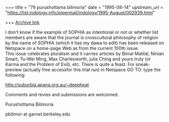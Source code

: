 +++
title = "79 purushottama bilimoria"
date = "1995-08-14"
upstream_url = "https://list.indology.info/pipermail/indology/1995-August/002939.html"

+++
[Archive link](https://list.indology.info/pipermail/indology/1995-August/002939.html)


I don't know if the example of SOPHIA as intentional or not or whether 
list members are aware that the journal is crosscultural philosophy of 
religion  by the name of SOPHIA (which it has my dawa to edit) has been 
released on Netspace on a home-page Web as from the current 100th issue.  
This issue celebrates pluralism and it carries articles by Bimal Matilal, 
Ninian Smart, Tu-Wei Ming, 
Max Charlesworth, julia Ching and yours truly (or Karma and the Problem 
of Evil), etc. There is quite a feast. For sneak-preview (actually free 
accessfor this trial run) in Netspace GO TO: type the following:


http://suburbia.apana.org.au/~deepheat


Comments and revies and submissions are welcomed.

Purushottama Bilimoria

pbilimor at garnet.berkeley.edu






